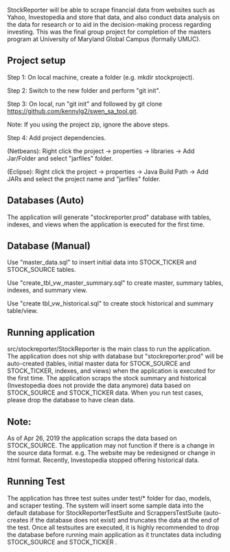StockReporter will be able to scrape financial data from websites such as Yahoo, Investopedia and store that data, and also conduct data analysis on the data for research or to aid in the decision-making process regarding investing. This was the final group project for completion of the masters program at University of Maryland Global Campus (formally UMUC).

Project setup
-------------
Step 1: On local machine, create a folder (e.g. mkdir stockproject).

Step 2: Switch to the new folder and perform "git init".

Step 3: On local, run "git init" and followed by git clone https://github.com/kennylg2/swen_sa_tool.git.

Note: If you using the project zip, ignore the above steps.

Step 4: Add project dependencies. 

  (Netbeans): Right click the project -> properties -> libraries -> Add Jar/Folder and select "jarfiles" folder. 

  (Eclipse): Right click the project -> properties -> Java Build Path -> Add JARs and select the project name and "jarfiles"                folder.

Databases (Auto)
----------------
The application will generate "stockreporter.prod" database with tables, indexes, and views when the application is executed for the first time.

Database (Manual)
-----------------
Use "master_data.sql" to insert initial data into STOCK_TICKER and STOCK_SOURCE tables.

Use "create_tbl_vw_master_summary.sql" to create master, summary tables, indexes, and summary view.

Use "create tbl_vw_historical.sql" to create stock historical and summary table/view.

Running application
-------------------
src/stockreporter/StockReporter is the main class to run the application. The application does not ship with database but "stockreporter.prod" will be auto-created (tables, initial master data for STOCK_SOURCE and STOCK_TICKER, indexes, and views) when the application is executed for the first time. The application scraps the stock summary and historical (Investopedia does not provide the data anymore) data based on STOCK_SOURCE and STOCK_TICKER data. When you run test cases, please drop the database to have clean data.

Note:
----
As of Apr 26, 2019 the application scraps the data based on STOCK_SOURCE. The application may not function if there is a change in the source data format. e.g. The website may be redesigned or change in html format. Recently, Investopedia stopped offering historical data.

Running Test
------------
The application has three test suites under test/* folder for dao, models, and scraper testing. The system will insert some sample data into the default database for StockReporterTestSuite and ScrappersTestSuite (auto-creates if the database does not exist) and truncates the data at the end of the test. Once all testsuites are executed, it is highly recommended to drop the database before running main application as it trunctates data including STOCK_SOURCE and STOCK_TICKER .
